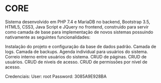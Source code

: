 # CORE

Sistema desenvolvido em PHP 7.4 e MariaDB no backend, Bootstrap 3.5, HTML5, CSS3, Java Script e JQuery no frontend,
construido para servir como camada de base para implementação de novos sistemas possuindo nativamente as seguintes funcionalidades:

Instalação do projeto e configuração da base de dados padrão.
Camada de logs.
Camada de backups.
Agenda individual para usuários do sistema.
Correio interno entre usuários do sistema.
CRUD de páginas.
CRUD de usuários.
CRUD de niveis de acesso.
CRUD de permissões por nível de acesso.

Credenciais:
  User: root
  Password: 3085A9E928BA
